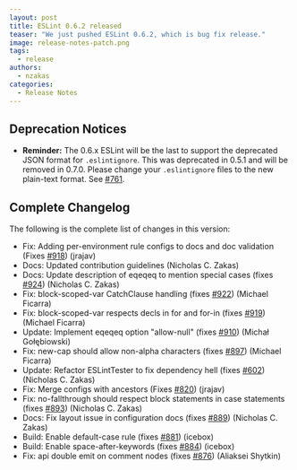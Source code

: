 ```yaml
---
layout: post
title: ESLint 0.6.2 released
teaser: "We just pushed ESLint 0.6.2, which is bug fix release."
image: release-notes-patch.png
tags:
  - release
authors:
  - nzakas
categories:
  - Release Notes
---
```


## Deprecation Notices

* **Reminder:** The 0.6.x ESLint will be the last to support the deprecated JSON format for `.eslintignore`. This was deprecated in 0.5.1 and will be removed in 0.7.0. Please change your `.eslintignore` files to the new plain-text format. See [#761](https://github.com/eslint/eslint/issues/761).

## Complete Changelog

The following is the complete list of changes in this version:

* Fix: Adding per-environment rule configs to docs and doc validation (Fixes [#918](https://github.com/eslint/eslint/issues/918)) (jrajav)
* Docs: Updated contribution guidelines (Nicholas C. Zakas)
* Docs: Update description of eqeqeq to mention special cases (fixes [#924](https://github.com/eslint/eslint/issues/924)) (Nicholas C. Zakas)
* Fix: block-scoped-var CatchClause handling (fixes [#922](https://github.com/eslint/eslint/issues/922)) (Michael Ficarra)
* Fix: block-scoped-var respects decls in for and for-in (fixes [#919](https://github.com/eslint/eslint/issues/919)) (Michael Ficarra)
* Update: Implement eqeqeq option "allow-null" (fixes [#910](https://github.com/eslint/eslint/issues/910)) (Michał Gołębiowski)
* Fix: new-cap should allow non-alpha characters (fixes [#897](https://github.com/eslint/eslint/issues/897)) (Michael Ficarra)
* Update: Refactor ESLintTester to fix dependency hell (fixes [#602](https://github.com/eslint/eslint/issues/602)) (Nicholas C. Zakas)
* Fix: Merge configs with ancestors (Fixes [#820](https://github.com/eslint/eslint/issues/820)) (jrajav)
* Fix: no-fallthrough should respect block statements in case statements (fixes [#893](https://github.com/eslint/eslint/issues/893)) (Nicholas C. Zakas)
* Docs: Fix layout issue in configuration docs (fixes [#889](https://github.com/eslint/eslint/issues/889)) (Nicholas C. Zakas)
* Build: Enable default-case rule (fixes [#881](https://github.com/eslint/eslint/issues/881)) (icebox)
* Build: Enable space-after-keywords (fixes [#884](https://github.com/eslint/eslint/issues/884)) (icebox)
* Fix: api double emit on comment nodes (fixes [#876](https://github.com/eslint/eslint/issues/876)) (Aliaksei Shytkin)
